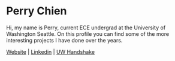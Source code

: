 # Perry Chien
Hi, my name is Perry, current ECE undergrad at the University of Washington Seattle. On this profile you can find some of the more interesting projects I have done over the years.

[Website](https://perryz0.github.io/) | [Linkedin](https://www.linkedin.com/in/peichi1) | [UW Handshake](https://uw.joinhandshake.com/stu/users/41524352)
